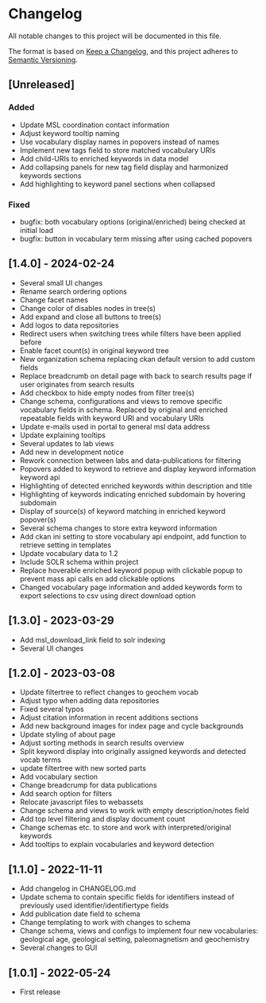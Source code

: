 # Changelog

All notable changes to this project will be documented in this file.

The format is based on [Keep a Changelog](https://keepachangelog.com/en/1.0.0/),
and this project adheres to [Semantic Versioning](https://semver.org/spec/v2.0.0.html).

## [Unreleased]

### Added
- Update MSL coordination contact information
- Adjust keyword tooltip naming
- Use vocabulary display names in popovers instead of names
- Implement new tags field to store matched vocabulary URIs
- Add child-URIs to enriched keywords in data model
- Add collapsing panels for new tag field display and harmonized keywords sections
- Add highlighting to keyword panel sections when collapsed

### Fixed
- bugfix: both vocabulary options (original/enriched) being checked at initial load
- bugfix: button in vocabulary term missing after using cached popovers

## [1.4.0] - 2024-02-24

- Several small UI changes
- Rename search ordering options
- Change facet names
- Change color of disables nodes in tree(s)
- Add expand and close all buttons to tree(s)
- Add logos to data repositories
- Redirect users when switching trees while filters have been applied before
- Enable facet count(s) in original keyword tree
- New organization schema replacing ckan default version to add custom fields
- Replace breadcrumb on detail page with back to search results page if user originates from search results
- Add checkbox to hide empty nodes from filter tree(s)
- Change schema, configurations and views to remove specific vocabulary fields in schema. 
Replaced by original and enriched repeatable fields with keyword URI and vocabulary URIs
- Update e-mails used in portal to general msl data address
- Update explaining tooltips
- Several updates to lab views
- Add new in development notice
- Rework connection between labs and data-publications for filtering
- Popovers added to keyword to retrieve and display keyword information keyword api
- Highlighting of detected enriched keywords within description and title
- Highlighting of keywords indicating enriched subdomain by hovering subdomain
- Display of source(s) of keyword matching in enriched keyword popover(s)
- Several schema changes to store extra keyword information
- Add ckan ini setting to store vocabulary api endpoint, add function to retrieve setting in templates
- Update vocabulary data to 1.2
- Include SOLR schema within project
- Replace hoverable enriched keyword popup with clickable popup to prevent mass api calls en add clickable options
- Changed vocabulary page information and added keywords form to export selections to csv using direct download option

## [1.3.0] - 2023-03-29
- Add msl_download_link field to solr indexing
- Several UI changes

## [1.2.0] - 2023-03-08

- Update filtertree to reflect changes to geochem vocab
- Adjust typo when adding data repositories
- Fixed several typos
- Adjust citation information in recent additions sections
- Add new background images for index page and cycle backgrounds
- Update styling of about page
- Adjust sorting methods in search results overview
- Split keyword display into originally assigned keywords and detected vocab terms
- update filtertree with new sorted parts
- Add vocabulary section
- Change breadcrump for data publications
- Add search option for filters
- Relocate javascript files to webassets
- Change schema and views to work with empty description/notes field
- Add top level filtering and display document count
- Change schemas etc. to store and work with interpreted/original keywords
- Add tooltips to explain vocabularies and keyword detection

## [1.1.0] - 2022-11-11

- Add changelog in CHANGELOG.md
- Update schema to contain specific fields for identifiers instead of previously used identifier/identifiertype fields
- Add publication date field to schema
- Change templating to work with changes to schema
- Change schema, views and configs to implement four new vocabularies: geological age, geological setting, 
paleomagnetism and geochemistry
- Several changes to GUI

## [1.0.1] - 2022-05-24

- First release